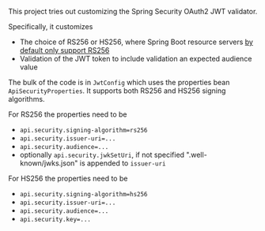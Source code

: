 This project tries out customizing the Spring Security OAuth2 JWT validator. 

Specifically, it customizes
- The choice of RS256 or HS256, where Spring Boot resource servers [by default only support RS256](https://docs.spring.io/spring-security/site/docs/current/reference/html5/#oauth2resourceserver-jwt-decoder-algorithm)
- Validation of the JWT token to include validation an expected audience value

The bulk of the code is in `JwtConfig` which uses the properties bean `ApiSecurityProperties`. It supports both RS256 and HS256 signing algorithms.

For RS256 the properties need to be
- `api.security.signing-algorithm=rs256`
- `api.security.issuer-uri=...`
- `api.security.audience=...`
- optionally `api.security.jwkSetUri`, if not specified ".well-known/jwks.json" is appended to `issuer-uri`

For HS256 the properties need to be
- `api.security.signing-algorithm=hs256`
- `api.security.issuer-uri=...`
- `api.security.audience=...`
- `api.security.key=...`



